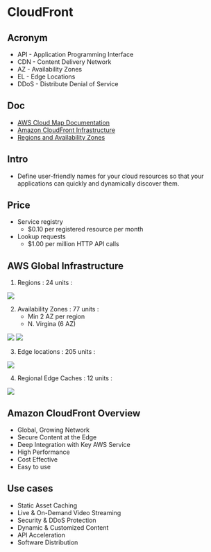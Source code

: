 # CloudFront

## Acronym
* API - Application Programming Interface
* CDN - Content Delivery Network
* AZ - Availability Zones
* EL - Edge Locations
* DDoS - Distribute Denial of Service

## Doc
* [AWS Cloud Map Documentation](https://docs.aws.amazon.com/cloud-map/index.html)
* [Amazon CloudFront Infrastructure](https://aws.amazon.com/cloudfront/features/)
* [Regions and Availability Zones](https://aws.amazon.com/about-aws/global-infrastructure/regions_az/)

## Intro
* Define user-friendly names for your cloud resources so that your applications can quickly and dynamically discover them.

## Price
* Service registry
	* $0.10 per registered resource per month
* Lookup requests 
	* $1.00 per million HTTP API calls

## AWS Global Infrastructure
1) Regions : 24 units :

[<img src="https://i.imgur.com/BEp6M7D.png">](https://i.imgur.com/BEp6M7D.png)

2) Availability Zones : 77 units :
	* Min 2 AZ per region
	* N. Virgina (6 AZ)

[<img src="https://i.imgur.com/q7tgFzQ.png">](https://i.imgur.com/q7tgFzQ.png)
[<img src="https://i.imgur.com/Gq3RK2A.png">](https://i.imgur.com/Gq3RK2A.png)

3) Edge locations : 205 units :

[<img src="https://i.imgur.com/LN6d261.png">](https://i.imgur.com/LN6d261.png)

4) Regional Edge Caches : 12 units :

[<img src="https://i.imgur.com/MaAG6co.png">](https://i.imgur.com/MaAG6co.png)

## Amazon CloudFront Overview
* Global, Growing Network
* Secure Content at the Edge
* Deep Integration with Key AWS Service
* High Performance
* Cost Effective
* Easy to use

## Use cases
* Static Asset Caching
* Live & On-Demand Video Streaming
* Security & DDoS Protection
* Dynamic & Customized Content
* API Acceleration
* Software Distribution
